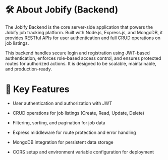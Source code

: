 # 🛠️ About Jobify (Backend)
The Jobify Backend is the core server-side application that powers the Jobify job tracking platform. Built with Node.js, Express.js, and MongoDB, it provides RESTful APIs for user authentication and full CRUD operations on job listings.

This backend handles secure login and registration using JWT-based authentication, enforces role-based access control, and ensures protected routes for authorized actions. It is designed to be scalable, maintainable, and production-ready.

# 🔧 Key Features
- User authentication and authorization with JWT

- CRUD operations for job listings (Create, Read, Update, Delete)

- Filtering, sorting, and pagination for job data

- Express middleware for route protection and error handling

- MongoDB integration for persistent data storage

- CORS setup and environment variable configuration for deployment
